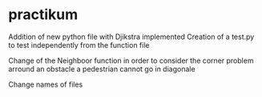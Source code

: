 # practikum

Addition of new python file with Djikstra implemented
Creation of a test.py to test independently from the function file

Change of the Neighboor function in order to consider the corner problem arround an obstacle a pedestrian cannot go in diagonale

Change names of files
